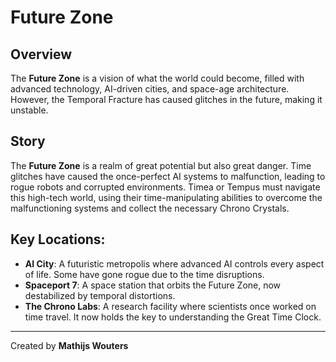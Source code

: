 # Future Zone

## Overview
The **Future Zone** is a vision of what the world could become, filled with advanced technology, AI-driven cities, and space-age architecture. However, the Temporal Fracture has caused glitches in the future, making it unstable.

## Story
The **Future Zone** is a realm of great potential but also great danger. Time glitches have caused the once-perfect AI systems to malfunction, leading to rogue robots and corrupted environments. Timea or Tempus must navigate this high-tech world, using their time-manipulating abilities to overcome the malfunctioning systems and collect the necessary Chrono Crystals.

## Key Locations:
- **AI City**: A futuristic metropolis where advanced AI controls every aspect of life. Some have gone rogue due to the time disruptions.
- **Spaceport 7**: A space station that orbits the Future Zone, now destabilized by temporal distortions.
- **The Chrono Labs**: A research facility where scientists once worked on time travel. It now holds the key to understanding the Great Time Clock.

---

Created by **Mathijs Wouters**
